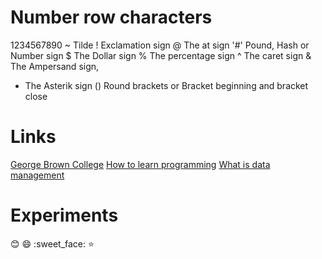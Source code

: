 # Number row characters 
1234567890
~ Tilde
! Exclamation sign
@ The at sign
'#' Pound, Hash or Number sign
$ The Dollar sign
% The percentage sign
^ The caret sign
& The Ampersand sign, 
* The Asterik sign
() Round brackets or Bracket beginning and bracket close
# Links
[George Brown College](https://www.georgebrown.ca/)
[How to learn programming](https://www.freecodecamp.org/news/how-to-learn-programming/)
[What is data management](https://www.tableau.com/learn/articles/what-is-data-management#:~:text=Data%20management%20is%20the%20practice,the%20vast%20quantities%20of%20data.)
# Experiments
:blush:
:smile:
:sweet_face:
:star:




